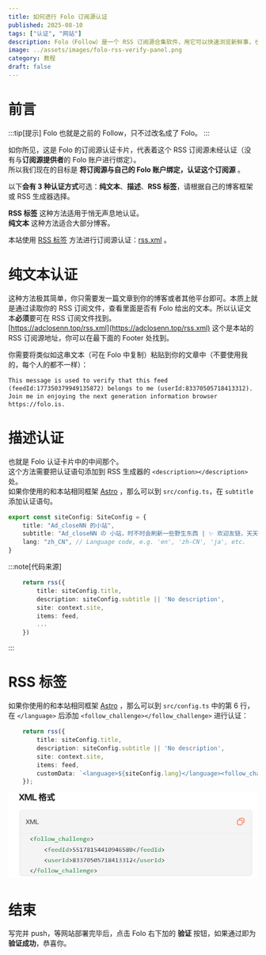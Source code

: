 ```yaml
---
title: 如何进行 Folo 订阅源认证
published: 2025-08-10
tags: ["认证", "网站"]
description: Folo（Follow）是一个 RSS 订阅源合集软件，用它可以快速浏览新鲜事，也可以认证自己的 RSS 订阅源
image: ../assets/images/folo-rss-verify-panel.png
category: 教程
draft: false
---
```


# 前言
:::tip[提示]
Folo 也就是之前的 Follow，只不过改名成了 Folo。
:::

如你所见，这是 Folo 的订阅源认证卡片，代表着这个 RSS 订阅源未经认证（没有与**订阅源提供者**的 Folo 账户进行绑定）。  
所以我们现在的目标是 **将订阅源与自己的 Folo 账户绑定，认证这个订阅源** 。

以下**会有 3 种认证方式**可选：**纯文本**、**描述**、**RSS 标签**，请根据自己的博客框架或 RSS 生成器选择。  

**RSS 标签** 这种方法适用于悄无声息地认证。  
**纯文本** 这种方法适合大部分博客。

本站使用 [RSS 标签](#rss-标签) 方法进行订阅源认证：[rss.xml](https://adclosenn.top/rss.xml) 。

# 纯文本认证
这种方法极其简单，你只需要发一篇文章到你的博客或者其他平台即可。本质上就是通过读取你的 RSS 订阅文件，查看里面是否有 Folo 给出的文本。所以认证文本**必须**要可在 RSS 订阅文件找到。  
[https://adclosenn.top/rss.xml](https://adclosenn.top/rss.xml) 这个是本站的 RSS 订阅源地址，你可以在最下面的 Footer 处找到。

你需要将类似如这串文本（可在 Folo 中复制）粘贴到你的文章中（不要使用我的，每个人的都不一样）：

```
This message is used to verify that this feed (feedId:177350379949135872) belongs to me (userId:83370505718413312). Join me in enjoying the next generation information browser https://folo.is.
```

# 描述认证
也就是 Folo 认证卡片中的中间那个。  
这个方法需要把认证语句添加到 RSS 生成器的 `<description></description>` 处。  
如果你使用的和本站相同框架 [Astro](https://astro.build) ，那么可以到 `src/config.ts`，在 `subtitle` 添加认证语句。

```ts
export const siteConfig: SiteConfig = {
	title: "Ad_closeNN 的小站",
	subtitle: "Ad_closeNN の 小站，时不时会刷新一些野生东西 | ✨ 欢迎友链，天天开心！ ✨ | feedId:177350379949135872+userId:83370505718413312",
	lang: "zh_CN", // Language code, e.g. 'en', 'zh-CN', 'ja', etc.
}
```


:::note[代码来源]

```ts title="src/pages/rss.xml.ts" {3}
	return rss({
		title: siteConfig.title,
		description: siteConfig.subtitle || 'No description',
		site: context.site,
		items: feed,
        ...
    })
```
:::

# RSS 标签
如果你使用的和本站相同框架 [Astro](https://astro.build) ，那么可以到 `src/config.ts` 中的第 6 行，在 `</language>` 后添加 `<follow_challenge></follow_challenge>` 进行认证：


```ts title="src/pages/rss.xml.ts" {6}
	return rss({
		title: siteConfig.title,
		description: siteConfig.subtitle || 'No description',
		site: context.site,
		items: feed,
		customData: `<language>${siteConfig.lang}</language><follow_challenge><feedId>177350379949135872</feedId><userId>83370505718413312</userId></follow_challenge>`,
	});
```

![folo-rss-verify-panel-xmlformat](../assets/images/folo-rss-verify-panel-xmlformat.png)

# 结束
写完并 push，等网站部署完毕后，点击 Folo 右下加的 **验证** 按钮，如果通过即为**验证成功**，恭喜你。